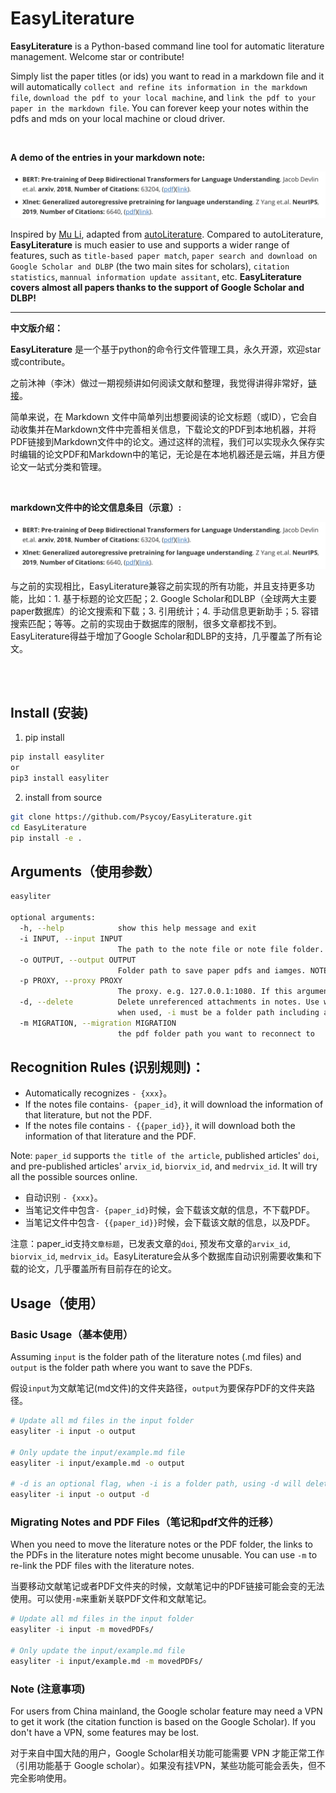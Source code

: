# EasyLiterature
**EasyLiterature** is a Python-based command line tool for automatic literature management. Welcome star or contribute!

Simply list the paper titles (or ids) you want to read in a markdown file and it will automatically `collect and refine its information in the markdown file`, `download the pdf to your local machine`, and `link the pdf to your paper in the markdown file`. You can forever keep your notes within the pdfs and mds on your local machine or cloud driver.

<br>

**A demo of the entries in your markdown note:**

<img src="figures/demo.png" alt="demo" style="zoom:90%;" />

<br>

Inspired by [Mu Li](https://www.bilibili.com/video/BV1nA41157y4), adapted from [autoLiterature](https://github.com/wilmerwang/autoLiterature). 
Compared to autoLiterature, **EasyLiterature** is much easier to use and supports a wider range of features, such as `title-based paper match`, `paper search and download on Google Scholar and DLBP` (the two main sites for scholars), `citation statistics`, `mannual information update assitant`, etc. **EasyLiterature covers almost all papers thanks to the support of Google Scholar and DLBP!**

---

**中文版介绍：**

**EasyLiterature** 是一个基于python的命令行文件管理工具，永久开源，欢迎star或contribute。

之前沐神（李沐）做过一期视频讲如何阅读文献和整理，我觉得讲得非常好，[链接](https://www.bilibili.com/video/BV1nA41157y4)。

简单来说，在 Markdown 文件中简单列出想要阅读的论文标题（或ID），它会自动收集并在Markdown文件中完善相关信息，下载论文的PDF到本地机器，并将PDF链接到Markdown文件中的论文。通过这样的流程，我们可以实现永久保存实时编辑的论文PDF和Markdown中的笔记，无论是在本地机器还是云端，并且方便论文一站式分类和管理。

<br>

**markdown文件中的论文信息条目（示意）:**

<img src="figures/demo.png" alt="demo" style="zoom:90%;" />

<br>

与之前的实现相比，EasyLiterature兼容之前实现的所有功能，并且支持更多功能，比如：1. 基于标题的论文匹配；2. Google Scholar和DLBP（全球两大主要paper数据库）的论文搜索和下载；3. 引用统计；4. 手动信息更新助手；5. 容错搜索匹配；等等。之前的实现由于数据库的限制，很多文章都找不到。EasyLiterature得益于增加了Google Scholar和DLBP的支持，几乎覆盖了所有论文。

<br><br>

## Install (安装)
1. pip install
```bash 
pip install easyliter
or
pip3 install easyliter
```

2. install from source
```bash
git clone https://github.com/Psycoy/EasyLiterature.git
cd EasyLiterature
pip install -e .
```

## Arguments（使用参数）
```bash
easyliter

optional arguments:
  -h, --help            show this help message and exit
  -i INPUT, --input INPUT
                        The path to the note file or note file folder.
  -o OUTPUT, --output OUTPUT
                        Folder path to save paper pdfs and iamges. NOTE: MUST BE FOLDER
  -p PROXY, --proxy PROXY
                        The proxy. e.g. 127.0.0.1:1080. If this argument is specified, the google scholar will automatically use a free proxy (not necessarily this proxy). To use other proxies for google scholar, change the behaviour in GoogleScholar.set_proxy.
  -d, --delete          Delete unreferenced attachments in notes. Use with caution,
                        when used, -i must be a folder path including all notes
  -m MIGRATION, --migration MIGRATION
                        the pdf folder path you want to reconnect to
```


## Recognition Rules (识别规则)：
- Automatically recognizes `- {xxx}`。
- If the notes file contains`- {paper_id}`, it will download the information of that literature, but not the PDF.
- If the notes file contains `- {{paper_id}}`, it will download both the information of that literature and the PDF.

Note: `paper_id` supports `the title of the article`, published articles' `doi`, and pre-published articles' `arvix_id`, `biorvix_id`, and `medrvix_id`. It will try all the possible sources online.

- 自动识别 `- {xxx}`。
- 当笔记文件中包含`- {paper_id}`时候，会下载该文献的信息，不下载PDF。
- 当笔记文件中包含`- {{paper_id}}`时候，会下载该文献的信息，以及PDF。

注意：paper_id支持`文章标题`，已发表文章的`doi`, 预发布文章的`arvix_id`, `biorvix_id`, `medrvix_id`。EasyLiterature会从多个数据库自动识别需要收集和下载的论文，几乎覆盖所有目前存在的论文。


## Usage（使用）
### Basic Usage（基本使用）
Assuming `input` is the folder path of the literature notes (.md files) and `output` is the folder path where you want to save the PDFs.

假设`input`为文献笔记(md文件)的文件夹路径，`output`为要保存PDF的文件夹路径。

```bash
# Update all md files in the input folder
easyliter -i input -o output 

# Only update the input/example.md file
easyliter -i input/example.md -o output  

# -d is an optional flag, when -i is a folder path, using -d will delete unrelated pdf files in the PDF folder from the literature notes content
easyliter -i input -o output -d
```

### Migrating Notes and PDF Files（笔记和pdf文件的迁移）
When you need to move the literature notes or the PDF folder, the links to the PDFs in the literature notes might become unusable. You can use `-m` to re-link the PDF files with the literature notes.

当要移动文献笔记或者PDF文件夹的时候，文献笔记中的PDF链接可能会变的无法使用。可以使用`-m`来重新关联PDF文件和文献笔记。

```bash
# Update all md files in the input folder
easyliter -i input -m movedPDFs/

# Only update the input/example.md file
easyliter -i input/example.md -m movedPDFs/  
```

### Note (注意事项)
For users from China mainland, the Google scholar feature may need a VPN to get it work (the citation function is based on the Google Scholar). If you don't have a VPN, some features may be lost.

对于来自中国大陆的用户，Google Scholar相关功能可能需要 VPN 才能正常工作（引用功能基于 Google scholar）。如果没有挂VPN，某些功能可能会丢失，但不完全影响使用。

